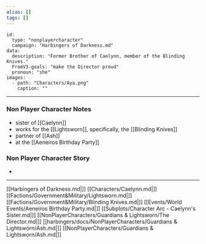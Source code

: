 ```yaml
---
alias: []
tags: []
---
```


```RpgManager4
id: 
  type: "nonplayercharacter"
  campaign: "Harbingers of Darkness.md"
data: 
  description: "Former Brother of Caelynn, member of the Blinding Knives."
  FromV3-goals: "make the Director proud"
  pronoun: "she"
images: 
  - path: "Characters/Aya.png"
    caption: ""
```
---
### Non Player Character Notes
 - sister of [[Caelynn]]
 - works for the [[Lightsworn]], specifically, the [[Blinding Knives]]
 - partner of [[Ash]]
 - at the [[Aeneiros Birthday Party]]

### Non Player Character Story
 - 

---


[[Harbingers of Darkness.md|]]
[[Characters/Caelynn.md|]]
[[Factions/Government&Military/Lightsworn.md|]]
[[Factions/Government&Military/Blinding Knives.md|]]
[[Events/World Events/Aeneiros Birthday Party.md|]]
[[Subplots/Character Arc - Caelynn's Sister.md|]]
[[NonPlayerCharacters/Guardians & Lightsworn/The Director.md|]]
[[harbingers/docs/NonPlayerCharacters/Guardians & Lightsworn/Ash.md|]]
[[NonPlayerCharacters/Guardians & Lightsworn/Ash.md|]]